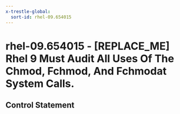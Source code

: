```yaml
---
x-trestle-global:
  sort-id: rhel-09.654015
---
```


# rhel-09.654015 - \[REPLACE_ME\] Rhel 9 Must Audit All Uses Of The Chmod, Fchmod, And Fchmodat System Calls.

## Control Statement
